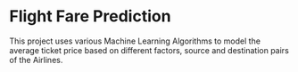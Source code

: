 # Flight Fare Prediction
This project uses various Machine Learning Algorithms to model the average ticket price based on different factors, source and destination pairs of the Airlines.
